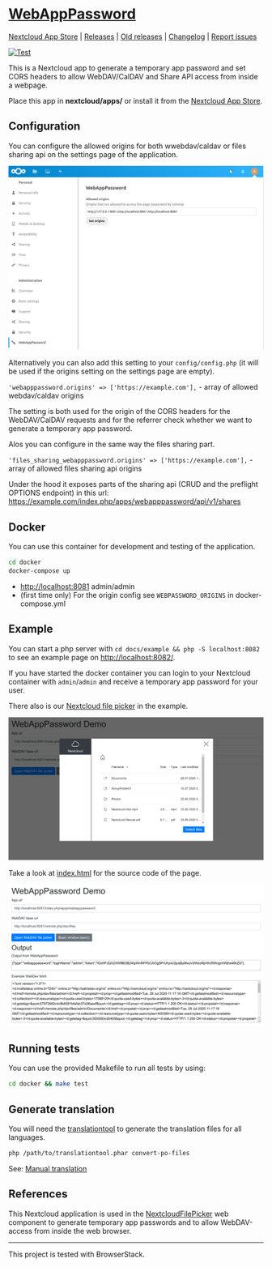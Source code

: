 # [WebAppPassword](https://github.com/digital-blueprint/webapppassword)

[Nextcloud App Store](https://apps.nextcloud.com/apps/webapppassword) |
[Releases](https://github.com/digital-blueprint/webapppassword/releases) |
[Old releases](https://gitlab.tugraz.at/dbp/nextcloud/webapppassword/-/releases) |
[Changelog](https://github.com/digital-blueprint/webapppassword/blob/main/CHANGELOG.md) |
[Report issues](https://github.com/digital-blueprint/webapppassword/issues)

[![Test](https://github.com/digital-blueprint/webapppassword/actions/workflows/test.yml/badge.svg)](https://github.com/digital-blueprint/webapppassword/actions/workflows/test.yml)

This is a Nextcloud app to generate a temporary app password and set CORS headers to allow
WebDAV/CalDAV and Share API access from inside a webpage.

Place this app in **nextcloud/apps/** or install it from the [Nextcloud App Store](https://apps.nextcloud.com/apps/webapppassword).

## Configuration

You can configure the allowed origins for both wwebdav/caldav or files sharing api on the settings
page of the application.


![screenshot](screenshot.png)

Alternatively you can also add this setting to your `config/config.php`
(it will be used if the origins setting on the settings page are empty).

`'webapppassword.origins' => ['https://example.com'],` - array of allowed webdav/caldav origins

The setting is both used for the origin of the CORS headers for the WebDAV/CalDAV requests and
for the referrer check whether we want to generate a temporary app password.

Alos you can configure in the same way the files sharing part.

`'files_sharing_webapppassword.origins' => ['https://example.com'],` - array of allowed files sharing api origins

Under the hood it exposes parts of the sharing api (CRUD and the preflight OPTIONS endpoint) in this url:
https://example.com/index.php/apps/webapppassword/api/v1/shares


## Docker

You can use this container for development and testing of the application.

```bash
cd docker
docker-compose up
```

* <http://localhost:8081> admin/admin
* (first time only) For the origin config see `WEBPASSWORD_ORIGINS` in docker-compose.yml

## Example

You can start a php server with `cd docs/example && php -S localhost:8082` to see an example
page on <http://localhost:8082/>.

If you have started the docker container you can login to your Nextcloud container with `admin`/`admin` and
receive a temporary app password for your user.

There also is our [Nextcloud file picker](https://gitlab.tugraz.at/dbp/web-components/toolkit/-/tree/master/packages/file-handling#filesource)
in the example.

![screenshot](screenshot-filepicker.png)

Take a look at [index.html](docs/example/index.html) for the source code of the page.

![screenshot](screenshot-webdav.png)

## Running tests

You can use the provided Makefile to run all tests by using:

```bash
cd docker && make test
```

## Generate translation

You will need the [translationtool](https://github.com/nextcloud/docker-ci/tree/master/translations/translationtool)
to generate the translation files for all languages.

```bash
php /path/to/translationtool.phar convert-po-files
```

See: [Manual translation](https://docs.nextcloud.com/server/19/developer_manual/app/view/l10n.html#manual-translation)

## References

This Nextcloud application is used in the
[NextcloudFilePicker](https://gitlab.tugraz.at/dbp/web-components/toolkit/-/blob/master/packages/file-handling/src/dbp-nextcloud-file-picker.js)
web component to generate temporary app passwords and to allow WebDAV-access from
inside the web browser.

---

This project is tested with BrowserStack.
